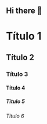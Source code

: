 ## Hi there 👋

<!--Headers-->

# Título 1
## Título 2
### Título 3
#### Título 4
##### Título 5
###### Título 6

<!--
**FelipeResk/FelipeResk** is a ✨ _special_ ✨ repository because its `README.md` (this file) appears on your GitHub profile.

Here are some ideas to get you started:

- 🔭 I’m currently working on automating all of my daily assignments in my currently work place :smile:
- 🌱 I’m currently learning ...
- 👯 I’m looking to collaborate on ...
- 🤔 I’m looking for help with ...
- 💬 Ask me about ...
- 📫 How to reach me: ...
- 😄 Pronouns: ...
- ⚡ Fun fact: ...
-->
